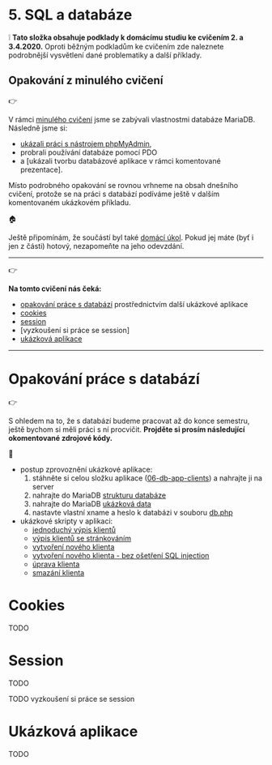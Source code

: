 # 5. SQL a databáze

:grey_exclamation: **Tato složka obsahuje podklady k domácímu studiu ke cvičením 2. a 3.4.2020.**
Oproti běžným podkladům ke cvičením zde naleznete podrobnější vysvětlení dané problematiky a další příklady.

## Opakování z minulého cvičení

:point_right:

V rámci [minulého cvičení](../05-sql-databaze) jsme se zabývali vlastnostmi databáze MariaDB. Následně jsme si:
- [ukázali práci s nástrojem phpMyAdmin](../05-sql-databaze/05-prezentace-phpmyadmin.pptx),
- probrali používání databáze pomocí PDO  
- a [ukázali tvorbu databázové aplikace v rámci komentované prezentace].

Místo podrobného opakování se rovnou vrhneme na obsah dnešního cvičení, protože se na práci s databází podíváme ještě v dalším komentovaném ukázkovém příkladu. 

    
:house:

Ještě připomínám, že součástí byl také [domácí úkol](../05-sql-databaze#dom%C3%A1c%C3%AD-%C3%BAkol). Pokud jej máte (byť i jen z části) hotový, nezapomeňte na jeho odevzdání.
    
---

:point_right:

**Na tomto cvičení nás čeká:**
- [opakování práce s databází](#opakov%C3%A1n%C3%AD-pr%C3%A1ce-s-datab%C3%A1z%C3%AD) prostřednictvím další ukázkové aplikace  
- [cookies](#cookies)
- [session](#session)
- [vyzkoušení si práce se session] <!--TODO--> 
- [ukázková aplikace](#uk%C3%A1zkov%C3%A1-aplikace)
---      

# Opakování práce s databází
:point_right:

S ohledem na to, že s databází budeme pracovat až do konce semestru, ještě bychom si měli práci s ní procvičit.
**Projděte si prosím následující okomentované zdrojové kódy.**

:blue_book:
- postup zprovoznění ukázkové aplikace:
    1. stáhněte si celou složku aplikace ([06-db-app-clients](./06-db-app-clients)) a nahrajte ji na server
    2. nahrajte do MariaDB [strukturu databáze](./06-db-app-clients/06-schema.sql)
    3. nahrajte do MariaDB [ukázková data](./06-db-app-clients/06-data.sql)
    4. nastavte vlastní xname a heslo k databázi v souboru [db.php](./06-db-app-clients/db.php)
- ukázkové skripty v aplikaci:
    - [jednoduchý výpis klientů](./06-db-app-clients/index.php)
    - [výpis klientů se stránkováním](./06-db-app-clients/index_with_pagination.php)
    - [vytvoření nového klienta](./06-db-app-clients/new_prepare.php)
    - [vytvoření nového klienta - bez ošetření SQL injection](./06-db-app-clients/new_open.php)
    - [úprava klienta](./06-db-app-clients/update.php)
    - [smazání klienta](./06-db-app-clients/delete.php)    

# Cookies

TODO

# Session

TODO

TODO vyzkoušení si práce se session

# Ukázková aplikace 

TODO    